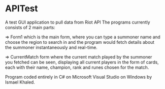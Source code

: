 # APITest
A test GUI application to pull data from Riot API
The programs currently consists of 2 main parts:


=> Form1 which is the main form, where you can type a summoner name and choose the region to search in and the program would
 fetch details about the summoner instantaneously and real-time.
 
=> CurrentMatch form where the current match played by the summoner you fetched can be seen, displaying all current players in the form of cards, each with their name, champion, rank and runes chosen for the match.

Program coded entirely in C# on Microsoft Visual Studio on Windows by Ismael Khaled.
